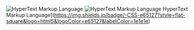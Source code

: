 ![HyperText Markup Language](https://img.shields.io/badge/-Python-blue?style=flat-square&logo=Python&logoColor=yellow&labelColor=grey)
![HyperText Markup Language](https://img.shields.io/badge/-HTML-e65127?style=flat-square&logo=html5&logoColor=e65127&labelColor=1e1e1e)
HyperText Markup Language](https://img.shields.io/badge/-CSS-e65127?style=flat-square&logo=html5&logoColor=e65127&labelColor=1e1e1e)
